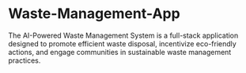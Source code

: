 # Waste-Management-App
The AI-Powered Waste Management System is a full-stack application designed to promote efficient waste disposal, incentivize eco-friendly actions, and engage communities in sustainable waste management practices.
